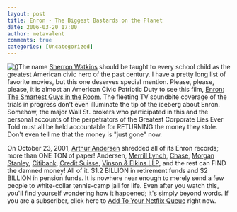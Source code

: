 ```yaml
---
layout: post
title: Enron - The Biggest Bastards on the Planet
date: 2006-03-20 17:00
author: metavalent
comments: true
categories: [Uncategorized]
---
```

<!--Lead Photo --><a href="http://www.imdb.com/title/tt0413845/"><img src="http://awebcamdarkly.com/images/enron.fucktards.jpg" border="0" alt="0" /></a><!-- Commentary -->The name <a rel="nofollow" href="http://en.wikipedia.org/wiki/Sherron_Watkins">Sherron Watkins</a> should be taught to every school child as the greatest American civic hero of the past century.  I have a pretty long list of favorite movies, but this one deserves special mention.  Please, please, please, it is almost an American Civic Patriotic Duty to see this film, <a href="http://www.imdb.com/title/tt0413845/">Enron: The Smartest Guys in the Room</a>.  The fleeting TV soundbite coverage of the trials in progress don't even illuminate the tip of the iceberg about Enron.  Somehow, the major Wall St. brokers who participated in this and the personal accounts of the perpetrators of the Greatest Corporate Lies Ever Told must all be held accountable for RETURNING the money they stole.  Don't even tell me that the money is "just gone" now.  

On October 23, 2001, <a href="http://www.arthurandersen.com/">Arthur Andersen</a> shredded all of its Enron records; more than ONE TON of paper!  Andersen, <a href="http://ml.com/">Merrill Lynch</a>, <a href="http://www.chase.com/">Chase</a>, <a href="http://www.morganstanley.com/">Morgan Stanley</a>, <a href="http://www.citibank.com/">Citibank</a>, <a href="http://www.credit-suisse.com/">Credit Suisse</a>, <a href="http://www.vinson-elkins.com/">Vinson &amp; Elkins LLP</a>, and the rest can FIND the damned money! All of it.  $1.2 BILLION in retirement funds and $2 BILLION in pension funds.  It is nowhere near enough to merely send a few people to white-collar tennis-camp jail for life.  Even after you watch this, you'll find yourself wondering how it happened; it's simply beyond words.  If you are a subscriber, click here to <a rel="nofollow" href="http://www.netflix.com/AddToQueue?strkid=26903843_0_0&amp;movieid=70024087&amp;trkid=189530">Add To Your Netflix Queue</a> right now.
